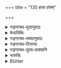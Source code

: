 +++
title = "135 हत्वा हंसम्"

+++

<details><summary>गङ्गानथ-मूलानुवादः</summary>

On having killed a swan, a balākā, a crane, a peacock, a monkey, a falcon, or a vulture,—one should give a cow to a Brāhmaṇa.—(135)
</details>

<details><summary>मेधातिथिः</summary>

**हंसादयः** पक्षिणः । **वानरो** मर्कटः । **स्पर्शयेद्** दद्यात् । प्रत्येकवधे चैतत् प्रायश्चित्तम्, द्वन्द्वानिर्देशाद् इत्य् उक्तम् (च्ड़्। म्ध् ११.१०९) ॥ ११.१३५ ॥
</details>

<details><summary>गङ्गानथ-भाष्यानुवादः</summary>

‘*Swan*’ and the; rest are birds.

‘*Vānara*’ is *monkey*.

‘*Sparśayet*’—should give.

This expiation applies to the killing of any one of the animals mentioned; because the names have not been compounded into a copulative compound,—as has been explained before.—(135)
</details>

<details><summary>गङ्गानथ-टिप्पन्यः</summary>

This verse is quoted in *Parāśaramādhava* (Prāyaścitta, p. 62), which
notes that this refers to ‘eases where the offender is a wealthy person
unable to do any fasting;—in *Aparārka* (p. 1132) in *Mitākṣarā*
(3.272);—in *Madanapārijāta* (p. 950);—and in *Prāyaścittaviveka* (p.
239).
</details>

<details><summary>गङ्गानथ-तुल्य-वाक्यानि</summary>

*Baudhāyana* (1.19.6).—(See under 131.)

*Viṣṇu* (50.33).—‘If he has killed a *Haṃsa*, or a crane, or a heron, or
a cormorant, or an ape, or a falcon, or the vulture called *Bhāsa*, or a
Brāhmaṇī duck, he must give a cow to a Brāhmaṇa.’

*Yājñavalkya* (3.273).—(See under 135.)
</details>

<details><summary>भारुचिः</summary>

समस्तवध एतत् प्रायश्चित्तं विभागानुपदेशात्, गोश् च महत्त्वात्, यथा "मार्जारनकुलौ हत्वा" इत्य् एवमादि । यत्र समस्तानाम् अप्य् उपदेशे प्रत्येकम् इच्छति तत्र पृथग् ग्रहणं करोति । तथा चोपरिष्टात् प्रदर्शयिष्यामः ॥ ११.१३३–१३४ ॥
</details>

<details><summary>Bühler</summary>

136	If he has killed a Hamsa, a Balaka, a heron, a peacock, a monkey, a falcon, or a Bhasa, he shall give a cow to a Brahmana.
</details>
